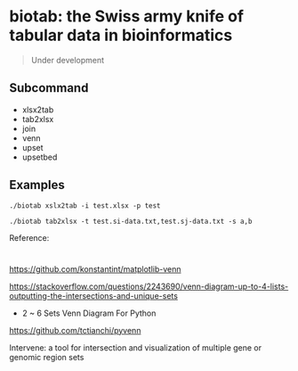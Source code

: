 # biotab: the Swiss army knife of tabular data in bioinformatics

> Under development

## Subcommand

* xlsx2tab
* tab2xlsx
* join
* venn
* upset
* upsetbed


## Examples


```
./biotab xslx2tab -i test.xlsx -p test
```


```
./biotab tab2xlsx -t test.si-data.txt,test.sj-data.txt -s a,b
```


Reference:

#

https://github.com/konstantint/matplotlib-venn

https://stackoverflow.com/questions/2243690/venn-diagram-up-to-4-lists-outputting-the-intersections-and-unique-sets

* 2 ~ 6 Sets Venn Diagram For Python

https://github.com/tctianchi/pyvenn

Intervene: a tool for intersection and visualization of multiple gene or genomic region sets



